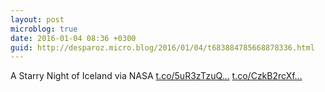 ```yaml
---
layout: post
microblog: true
date: 2016-01-04 08:36 +0300
guid: http://desparoz.micro.blog/2016/01/04/t683884785668878336.html
---
```

A Starry Night of Iceland    via NASA [t.co/5uR3zTzuQ...](https://t.co/5uR3zTzuQb) [t.co/CzkB2rcXf...](https://t.co/CzkB2rcXfk)

